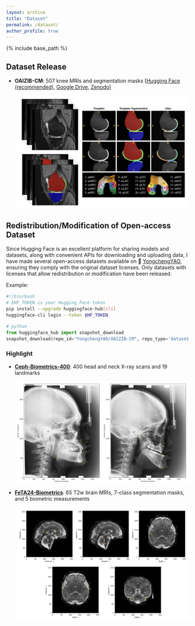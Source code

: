 ```yaml
---
layout: archive
title: "Dataset"
permalink: /dataset/
author_profile: true
---
```


{% include base_path %}

Dataset Release
------

- **OAIZIB-CM**:  507 knee MRIs and segmentation masks [[Hugging Face (recommended)](https://huggingface.co/datasets/YongchengYAO/OAIZIB-CM), [Google Drive](https://drive.google.com/drive/folders/13_afAKSH7ZMOI_Nk2gfoihbJKwafw1l9), [Zenodo](https://zenodo.org/records/14934086)]

  <img align="centre" width="800" src="/_pages/dataset.assets/HF-OAIZIB-CM.png" style="margin-right: 15px" /> 




Redistribution/Modification of Open-access Dataset
------

Since Hugging Face is an excellent platform for sharing models and datasets, along with convenient APIs for downloading and uploading data, I have made several open-access datasets available on 🤗 [YongchengYAO](https://huggingface.co/YongchengYAO), ensuring they comply with the original dataset licenses. Only datasets with licenses that allow redistribution or modification have been released.

Example:

```bash
#!/bin/bash
# $HF_TOKEN is your Hugging Face token
pip install --upgrade huggingface-hub[cli]
huggingface-cli login --token $HF_TOKEN
```

```python
# python
from huggingface_hub import snapshot_download
snapshot_download(repo_id="YongchengYAO/OAIZIB-CM", repo_type='dataset', local_dir="/your/local/folder")
```

### Highlight

- [**Ceph-Biometrics-400**](https://huggingface.co/datasets/YongchengYAO/Ceph-Biometrics-400): 400 head and neck X-ray scans and 19 landmarks

  <img align="centre" width="800" src="/_pages/dataset.assets/HF-Ceph-Biometrics-400.png" style="margin-right: 15px" /> 
  
- [**FeTA24-Biometrics**](https://huggingface.co/datasets/YongchengYAO/FeTA24-Biometrics): 65 T2w brain MRIs, 7-class segmentation masks, and 5 biometric measurements

  <img align="centre" width="800" src="/_pages/dataset.assets/HF-FeTA24-Biometrics.png" style="margin-right: 15px" /> 

